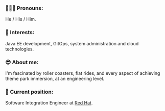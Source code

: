 ### 🙋🏽‍♂️ Pronouns:

He / His / Him.

### 💭 Interests:

Java EE development, GitOps, system administration and cloud technologies.

### 😎 About me:

I'm fascinated by roller coasters, flat rides, and every aspect of achieving theme park immersion, at an engineering level.

### 💼 Current position:

Software Integration Engineer at [Red Hat](https://www.redhat.com).
